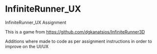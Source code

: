 # InfiniteRunner_UX
InfiniteRunner_UX Assignment

This is a game from
https://github.com/dgkanatsios/InfiniteRunner3D

Additions where made to code
as per assignment instructions
in order to improve on the
UI/UX